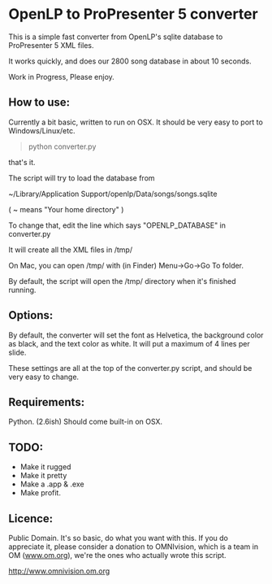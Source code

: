 # OpenLP to ProPresenter 5 converter

This is a simple fast converter from OpenLP's sqlite database to ProPresenter 5 XML files.

It works quickly, and does our 2800 song database in about 10 seconds.

Work in Progress, Please enjoy.

## How to use:

Currently a bit basic, written to run on OSX.  It should be very easy to port to Windows/Linux/etc.

> python converter.py

that's it.

The script will try to load the database from

~/Library/Application Support/openlp/Data/songs/songs.sqlite

( ~ means "Your home directory" )

To change that, edit the line which says "OPENLP_DATABASE" in converter.py

It will create all the XML files in /tmp/

On Mac, you can open /tmp/ with (in Finder) Menu->Go->Go To folder.

By default, the script will open the /tmp/ directory when it's finished running.

## Options:

By default, the converter will set the font as Helvetica,
the background color as black, and the text color as white.
It will put a maximum of 4 lines per slide.

These settings are all at the top of the converter.py script, and should be very easy to change.

## Requirements:

Python. (2.6ish) Should come built-in on OSX.

## TODO:

- Make it rugged
- Make it pretty
- Make a .app & .exe
- Make profit.

## Licence:

Public Domain.  It's so basic, do what you want with this.  If you do appreciate it, please
consider a donation to OMNIvision, which is a team in OM (www.om.org), we're the ones who 
actually wrote this script.

http://www.omnivision.om.org



